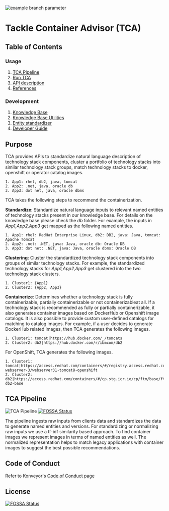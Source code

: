 ![example branch parameter](https://github.com/lamwassi/tackle-container-advisor/actions/workflows/tca-unit-test.yml/badge.svg?branch=code_base_impro)


# Tackle Container Advisor (TCA)
## Table of Contents

### Usage
1. [TCA Pipeline](#TCA-Pipeline)
2. [Run TCA](https://konveyor.github.io/tackle-container-advisor-docs/docs/setup/)
3. [API description](https://konveyor.github.io/tackle-container-advisor-docs/docs/apis)
4. [References](https://konveyor.github.io/tackle-container-advisor-docs/docs/publications/)

### Development
1. [Knowledge Base](https://konveyor.github.io/tackle-container-advisor-docs/docs/kg/)
2. [Knowledge Base Utilities](https://konveyor.github.io/tackle-container-advisor-docs/docs/kgutils/)
3. [Entity standardizer](https://konveyor.github.io/tackle-container-advisor-docs/docs/standardizer/)
4. [Developer Guide](https://konveyor.github.io/tackle-container-advisor-docs/docs/development/)

## Purpose
TCA provides APIs to standardize natural language description of technology stack components, cluster a portfolio of technology stacks into similar technology stack groups, match technology stacks to docker, openshift or operator catalog images. 
```
1. App1: rhel, db2, java, tomcat
2. App2: .net, java, oracle db
3. App3: dot net, java, oracle dbms
```

TCA takes the following steps to recommend the containerization.

**Standardize**: Standardize natural language inputs to relevant named entities of technology stacks present in our knowledge base. For details on the knowledge base please check the *db* folder. For example, the inputs in *App1,App2,App3* get mapped as the following named entities.

```
1. App1: rhel: RedHat Enterprise Linux, db2: DB2, java: Java, tomcat: Apache Tomcat
2. App2: .net: .NET, java: Java, oracle db: Oracle DB
3. App3: dot net: .NET, java: Java, oracle dbms: Oracle DB
```

**Clustering**: Cluster the standardized technology stack components into groups of similar technology stacks. For example, the standardized technology stacks for *App1,App2,App3* get clustered into the two technology stack clusters.

```
1. Cluster1: {App1}
2. Cluster2: {App2, App3}
```

**Containerize**: Determines whether a technology stack is fully containerizable, partially containerizable or not containerizableat all. If a technology stack is recommended as fully or partially containerizable, it also generates container images based on DockerHub or Openshift image catalogs. It is also possible to provide custom user-defined catalogs for matching to catalog images. For example, if a user decides to generate DockerHub related images, then TCA generates the following images.

```
1. Cluster1: tomcat|https://hub.docker.com/_/tomcats
2. Cluster2: db2|https://hub.docker.com/r/ibmcom/db2
```

For OpenShift, TCA generates the following images.

```
1. Cluster1: tomcat|https://access.redhat.com/containers/#/registry.access.redhat.com/jboss-webserver-3/webserver31-tomcat8-openshift
2. Cluster2: db2|https://access.redhat.com/containers/#/cp.stg.icr.io/cp/ftm/base/ftm-db2-base
```

## TCA Pipeline

![TCA Pipeline](images/tca_pipeline.png)
[![FOSSA Status](https://app.fossa.com/api/projects/git%2Bgithub.com%2Fkonveyor%2Ftackle-container-advisor.svg?type=shield)](https://app.fossa.com/projects/git%2Bgithub.com%2Fkonveyor%2Ftackle-container-advisor?ref=badge_shield)

The pipeline ingests raw inputs from clients data and standardizes the data to generate named entities and versions. For standardizing or normalizing raw inputs we use a tf-idf similarity based approach. To find container images we represent images in terms of named entities as well. The normalized representation helps to match legacy applications with container images to suggest the best possible recommendations.

## Code of Conduct

Refer to Konveyor's [Code of Conduct page](https://github.com/konveyor/community/blob/main/CODE_OF_CONDUCT.md)


## License
[![FOSSA Status](https://app.fossa.com/api/projects/git%2Bgithub.com%2Fkonveyor%2Ftackle-container-advisor.svg?type=large)](https://app.fossa.com/projects/git%2Bgithub.com%2Fkonveyor%2Ftackle-container-advisor?ref=badge_large)